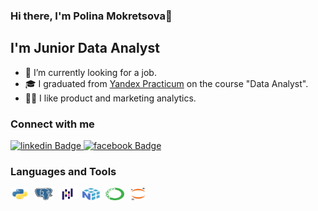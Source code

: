 ### Hi there, I'm Polina Mokretsova👋

## I'm Junior Data Analyst

* 🔭 I’m currently looking for a job.
* 🎓 I graduated from [Yandex Practicum](https://practicum.yandex.ru/) on the course "Data Analyst".
* 🫶🏻 I like product and marketing analytics. 

### Connect with me

<div id="badges">
  <a href="https://www.linkedin.com/in/polina-mokretsova-37a471258/">
    <img src="https://img.shields.io/badge/linkedin-blue?style=for-the-badge&logo=linkedin&logoColor=white" alt="linkedin Badge"/>
  </a>
  <a href="https://www.facebook.com/profile.php?id=100041244644857">
    <img src="https://img.shields.io/badge/facebook-blue?style=for-the-badge&logo=facebook&logoColor=white" alt="facebook Badge"/>
  </a>
</div>

### Languages and Tools
<div>
  <img src="https://github.com/devicons/devicon/blob/master/icons/python/python-original.svg" title="python" alt="python" width="30" height="20"/>&nbsp;
  <img src="https://github.com/devicons/devicon/blob/master/icons/postgresql/postgresql-original.svg" title="postgresql" alt="postgresql" width="30" height="20"/>&nbsp;
  <img src="https://github.com/devicons/devicon/blob/master/icons/pandas/pandas-original.svg" title="pandas" alt="pandas" width="30" height="20"/>&nbsp;
  <img src="https://github.com/devicons/devicon/blob/master/icons/numpy/numpy-original.svg" title="numpy" alt="numpy" width="30" height="20"/>&nbsp;
  <img src="https://github.com/devicons/devicon/blob/master/icons/anaconda/anaconda-original.svg" title="anaconda" alt="anaconda" width="30" height="20"/>&nbsp;
  <img src="https://github.com/devicons/devicon/blob/master/icons/jupyter/jupyter-original.svg" title="anaconda" alt="anaconda" width="30" height="20"/>&nbsp;

<!--
**polina-mokretsova/polina-mokretsova** is a ✨ _special_ ✨ repository because its `README.md` (this file) appears on your GitHub profile.

Here are some ideas to get you started:

🔭 I’m currently looking for a job.
- 🌱 I’m currently learning ...
- 👯 I’m looking to collaborate on ...
- 🤔 I’m looking for help with ...
- 💬 Ask me about ...
- 📫 How to reach me: ...
- 😄 Pronouns: ...
- ⚡ Fun fact: ...

# Я сейчас нахожусь в поиске работы
# Я окончила обучение в Яндекс Пракутикуме на курсе "Аналитик данных"
# Мне интересна продуктовая и маркетинговая аналитика

-->
